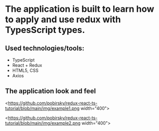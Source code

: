 # The application is built to learn how to apply and use redux with TypesScript types.

## Used technologies/tools:
- TypeScript
- React + Redux
- HTML5, CSS
- Axios

## The application look and feel
<https://github.com/pobirsky/redux-react-ts-tutorial/blob/main/img/example1.png width="400">

<https://github.com/pobirsky/redux-react-ts-tutorial/blob/main/img/example2.png width="400">
